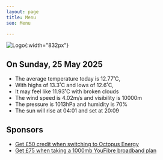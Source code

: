```yaml
---
layout: page
title: Menu
seo: Menu

---
```


![Logo](/images/logo.jpg){:width="832px"}

<!-- weather_marker starts -->
## On Sunday, 25 May 2025

- The average temperature today is 12.77˚C,
- With highs of 13.3˚C and lows of 12.6˚C,
- It may feel like 11.93˚C with broken clouds
- The wind speed is 4.02m/s and visibility is 10000m
- The pressure is 1013hPa and humidity is 70%
- The sun will rise at 04:01 and set at 20:09

<!-- weather_marker ends -->

## Sponsors

- [Get £50 credit when switching to Octopus Energy](https://bit.ly/3oD1nnS)
- [Get £75 when taking a 1000mb YouFibre broadband plan](https://aklam.io/91zWhU?)
